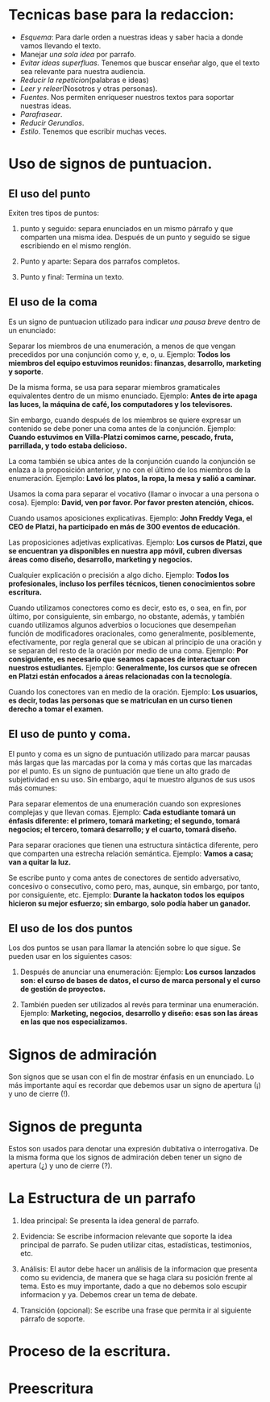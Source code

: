 # Tecnicas base para la redaccion:
- *Esquema*: Para darle orden a nuestras ideas y saber hacia a donde vamos llevando el texto.
- Manejar *una sola idea* por parrafo.
- *Evitar ideas superfluas*. Tenemos que buscar enseñar algo, que el texto sea relevante para nuestra audiencia.
- *Reducir la repeticion*(palabras e ideas)
- *Leer y releer*(Nosotros y otras personas).
- *Fuentes*. Nos permiten enriqueser nuestros textos para soportar nuestras ideas.
- *Parafrasear*.
- *Reducir Gerundios*.
- *Estilo*. Tenemos que escribir muchas veces.

# Uso de signos de puntuacion.

## El uso del punto
Exiten tres tipos de puntos:
1. punto y seguido: separa enunciados en un mismo párrafo y que comparten una misma idea. Después de un punto y seguido se sigue escribiendo en el mismo renglón.

2. Punto y aparte: Separa dos parrafos completos.

3. Punto y final: Termina un texto.

## El uso de la coma
Es un signo de puntuacion utilizado para indicar *una pausa breve* dentro de un enunciado:

Separar los miembros de una enumeración, a menos de que vengan precedidos por una conjunción como y, e, o, u.
Ejemplo: **Todos los miembros del equipo estuvimos reunidos: finanzas, desarrollo, marketing y soporte**.

De la misma forma, se usa para separar miembros gramaticales equivalentes dentro de un mismo enunciado.
Ejemplo: **Antes de irte apaga las luces, la máquina de café, los computadores y los televisores.**

Sin embargo, cuando después de los miembros se quiere expresar un contenido se debe poner una coma antes de la conjunción.
Ejemplo: **Cuando estuvimos en Villa-Platzi comimos carne, pescado, fruta, parrillada, y todo estaba delicioso.**

La coma también se ubica antes de la conjunción cuando la conjunción se enlaza a la proposición anterior, y no con el último de los miembros de la enumeración.
Ejemplo: **Lavó los platos, la ropa, la mesa y salió a caminar.**

Usamos la coma para separar el vocativo (llamar o invocar a una persona o cosa).
Ejemplo: **David, ven por favor.
Por favor presten atención, chicos.**

Cuando usamos aposiciones explicativas.
Ejemplo: **John Freddy Vega, el CEO de Platzi, ha participado en más de 300 eventos de educación.**

Las proposiciones adjetivas explicativas.
Ejemplo: **Los cursos de Platzi, que se encuentran ya disponibles en nuestra app móvil, cubren diversas áreas como diseño, desarrollo, marketing y negocios.**

Cualquier explicación o precisión a algo dicho.
Ejemplo: **Todos los profesionales, incluso los perfiles técnicos, tienen conocimientos sobre escritura.**

Cuando utilizamos conectores como es decir, esto es, o sea, en fin, por último, por consiguiente, sin embargo, no obstante, además, y también cuando utilizamos algunos adverbios o locuciones que desempeñan función de modificadores oracionales, como generalmente, posiblemente, efectivamente, por regla general que se ubican al principio de una oración y se separan del resto de la oración por medio de una coma.
Ejemplo: **Por consiguiente, es necesario que seamos capaces de interactuar con nuestros estudiantes.**
Ejemplo: **Generalmente, los cursos que se ofrecen en Platzi están enfocados a áreas relacionadas con la tecnología.**

Cuando los conectores van en medio de la oración.
Ejemplo: **Los usuarios, es decir, todas las personas que se matriculan en un curso tienen derecho a tomar el examen.**

## El uso de punto y coma.

El punto y coma es un signo de puntuación utilizado para marcar pausas más largas que las marcadas por la coma y más cortas que las marcadas por el punto. Es un signo de puntuación que tiene un alto grado de subjetividad en su uso. Sin embargo, aquí te muestro algunos de sus usos más comunes:

Para separar elementos de una enumeración cuando son expresiones complejas y que llevan comas.
Ejemplo: **Cada estudiante tomará un énfasis diferente: el primero, tomará marketing; el segundo, tomará negocios; el tercero, tomará desarrollo; y el cuarto, tomará diseño.**

Para separar oraciones que tienen una estructura sintáctica diferente, pero que comparten una estrecha relación semántica.
Ejemplo: **Vamos a casa; van a quitar la luz.**

Se escribe punto y coma antes de conectores de sentido adversativo, concesivo o consecutivo, como pero, mas, aunque, sin embargo, por tanto, por consiguiente, etc.
Ejemplo: **Durante la hackaton todos los equipos hicieron su mejor esfuerzo; sin embargo, solo podía haber un ganador.**

## El uso de los dos puntos

Los dos puntos se usan para llamar la atención sobre lo que sigue. Se pueden usar en los siguientes casos:

1. Después de anunciar una enumeración:
Ejemplo: **Los cursos lanzados son: el curso de bases de datos, el curso de marca personal y el curso de gestión de proyectos.**

2. También pueden ser utilizados al revés para terminar una enumeración.
Ejemplo: **Marketing, negocios, desarrollo y diseño: esas son las áreas en las que nos especializamos.**

# Signos de admiración

Son signos que se usan con el fin de mostrar énfasis en un enunciado. Lo más importante aquí es recordar que debemos usar un signo de apertura (¡) y uno de cierre (!).

# Signos de pregunta

Estos son usados para denotar una expresión dubitativa o interrogativa. De la misma forma que los signos de admiración deben tener un signo de apertura (¿) y uno de cierre (?).

# La Estructura de un parrafo

1. Idea principal: Se presenta la idea general de parrafo.

2. Evidencia: Se escribe informacion relevante que soporte la idea principal de parrafo. Se puden utilizar citas, estadísticas, testimonios, etc.

3. Análisis: El autor debe hacer un análisis de la informacion que presenta como su evidencia, de manera que se haga clara su posición frente al tema. Esto es muy importante, dado a que no debemos solo escupir informacion y ya. Debemos crear un tema de debate.

4. Transición (opcional): Se escribe una frase que permita ir al siguiente párrafo de soporte.


# Proceso de la escritura.

# Preescritura
